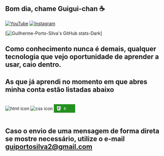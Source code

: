 ## Bom dia, chame Guigui-chan ☕

[![YouTube](https://img.shields.io/badge/YouTube-FF0000?style=for-the-badge&logo=youtube&logoColor=white)](https://www.youtube.com/channel/UC88fbci1hM9aj8AkyMHJlLQ) [![Instagram](https://img.shields.io/badge/Instagram-E4405F?style=for-the-badge&logo=instagram&logoColor=white)](https://www.instagram.com/guilhermeportoe?igsh=YzljYTk1ODg3Zg==)

[![Guilherme-Porto-Silva's GitHub stats-Dark](https://github-readme-stats.vercel.app/api?username=guilherme-porto-silva&show_icons=true&theme=neon)]

## Como conhecimento nunca é demais, qualquer tecnologia que vejo oportunidade de aprender a usar, caio dentro. 
## As que já aprendi no momento em que abres minha conta estão listadas abaixo

<div style="display: inline_block"></br>
<img align="center" src="https://img.shields.io/badge/HTML-239120?style=for-the-badge&logo=html5&logoColor=white" alt="html icon">
<img align="center" src="https://img.shields.io/badge/CSS-239120?&style=for-the-badge&logo=css3&logoColor=white" alt="css icon">
  <img align="center" src="./c.png" alt="c icon">
</div><br/>

## Caso o envio de uma mensagem de forma direta se mostre necessário, utilize o e-mail guiportosilva2@gmail.com
